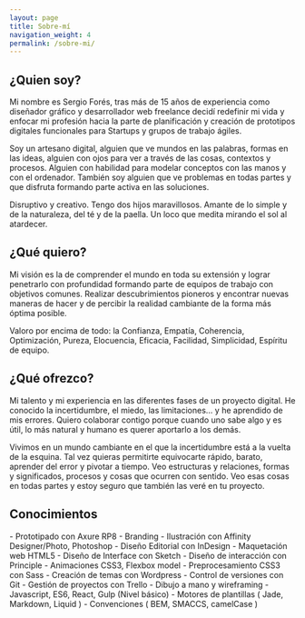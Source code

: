 ```yaml
---
layout: page
title: Sobre-mí
navigation_weight: 4
permalink: /sobre-mi/
---
```




<section>

  <h2 class="section__title">¿Quien soy?</h2>
  <p>Mi nombre es Sergio Forés, tras más de 15 años de experiencia como diseñador gráfico y desarrollador web freelance decidí redefinir mi vida y enfocar mi profesión hacia la parte de planificación y creación de prototipos digitales funcionales para Startups y grupos de trabajo ágiles.</p>
  <p>Soy un artesano digital, alguien que ve mundos en las palabras, formas en las ideas, alguien con ojos para ver a través de las cosas, contextos y procesos. Alguien con habilidad para modelar conceptos con las manos y con el ordenador. También soy alguien que ve problemas en todas partes y que disfruta formando parte activa en las soluciones.</p>
  <p>Disruptivo y creativo. Tengo dos hijos maravillosos. Amante de lo simple y de la naturaleza, del té y de la paella. Un loco que medita mirando el sol al atardecer.</p>

</section>

<section>

  <h2 class="section__title">¿Qué quiero?</h2>
  <p>Mi visión es la de comprender el mundo en toda su extensión y lograr penetrarlo con profundidad formando parte de equipos de trabajo con objetivos comunes. Realizar descubrimientos pioneros y encontrar nuevas maneras de hacer y de percibir la realidad cambiante de la forma más óptima posible.</p>
  <p>Valoro por encima de todo: la Confianza, Empatía, Coherencia, Optimización, Pureza, Elocuencia, Eficacia, Facilidad, Simplicidad, Espíritu de equipo.</p>

</section>

<section>

  <h2 class="section__title">¿Qué ofrezco?</h2>
  <p>Mi talento y mi experiencia en las diferentes fases de un proyecto digital. He conocido la incertidumbre, el miedo, las limitaciones... y he aprendido de mis errores. Quiero colaborar contigo porque cuando uno sabe algo y es útil, lo más natural y humano es querer aportarlo a los demás.</p>
  <p>Vivimos en un mundo cambiante en el que la incertidumbre está a la vuelta de la esquina. Tal vez quieras permitirte equivocarte rápido, barato, aprender del error y pivotar a tiempo. Veo estructuras y relaciones, formas y significados, procesos y cosas que ocurren con sentido. Veo esas cosas en todas partes y estoy seguro que también las veré en tu proyecto.</p>

</section>

<section>
  <h2 class="section__title">Conocimientos</h2>
  - Prototipado con Axure RP8
  - Branding
  - Ilustración con Affinity Designer/Photo, Photoshop
  - Diseño Editorial con InDesign
  - Maquetación web HTML5
  - Diseño de Interface con Sketch
  - Diseño de interacción con Principle
  - Animaciones CSS3, Flexbox model
  - Preprocesamiento CSS3 con Sass
  - Creación de temas con Wordpress
  - Control de versiones con Git
  - Gestión de proyectos con Trello
  - Dibujo a mano y wireframing
  - Javascript, ES6, React, Gulp (Nivel básico)
  - Motores de plantillas ( Jade, Markdown, Liquid )
  - Convenciones ( BEM, SMACCS,  camelCase )
</section>

